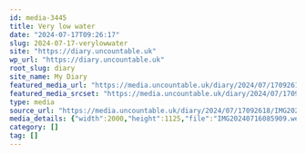 ```yaml
---
id: media-3445
title: Very low water
date: "2024-07-17T09:26:17"
slug: 2024-07-17-verylowwater
site: "https://diary.uncountable.uk"
wp_url: "https://diary.uncountable.uk"
root_slug: diary
site_name: My Diary
featured_media_url: "https://media.uncountable.uk/diary/2024/07/17092618/IMG20240716085909.webp"
featured_media_srcset: "https://media.uncountable.uk/diary/2024/07/17092618/IMG20240716085909-300x169.webp 300w, https://media.uncountable.uk/diary/2024/07/17092618/IMG20240716085909-1024x576.webp 1024w, https://media.uncountable.uk/diary/2024/07/17092618/IMG20240716085909-150x150.webp 150w, https://media.uncountable.uk/diary/2024/07/17092618/IMG20240716085909-640x360.webp 640w, https://media.uncountable.uk/diary/2024/07/17092618/IMG20240716085909.webp 2000w"
type: media
source_url: "https://media.uncountable.uk/diary/2024/07/17092618/IMG20240716085909.webp"
media_details: {"width":2000,"height":1125,"file":"IMG20240716085909.webp","filesize":193966,"sizes":{"medium":{"file":"IMG20240716085909-300x169.webp","width":300,"height":169,"filesize":21204,"mime_type":"image/webp","source_url":"https://media.uncountable.uk/diary/2024/07/17092618/IMG20240716085909-300x169.webp"},"large":{"file":"IMG20240716085909-1024x576.webp","width":1024,"height":576,"filesize":204126,"mime_type":"image/webp","source_url":"https://media.uncountable.uk/diary/2024/07/17092618/IMG20240716085909-1024x576.webp"},"thumbnail":{"file":"IMG20240716085909-150x150.webp","width":150,"height":150,"filesize":9918,"mime_type":"image/webp","source_url":"https://media.uncountable.uk/diary/2024/07/17092618/IMG20240716085909-150x150.webp"},"mobwidth":{"file":"IMG20240716085909-640x360.webp","width":640,"height":360,"filesize":88214,"mime_type":"image/webp","source_url":"https://media.uncountable.uk/diary/2024/07/17092618/IMG20240716085909-640x360.webp"},"full":{"file":"IMG20240716085909.webp","width":2000,"height":1125,"mime_type":"image/webp","source_url":"https://media.uncountable.uk/diary/2024/07/17092618/IMG20240716085909.webp"}},"image_meta":{"aperture":"0","credit":"","camera":"","caption":"","created_timestamp":"0","copyright":"","focal_length":"0","iso":"0","shutter_speed":"0","title":"","orientation":"0","keywords":[]}}
category: []
tag: []
---
```


